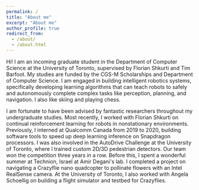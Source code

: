 ```yaml
---
permalink: /
title: "About me"
excerpt: "About me"
author_profile: true
redirect_from: 
  - /about/
  - /about.html
---
```


Hi! I am an incoming graduate student in the Department of Computer Science at the University of Toronto, supervised by Florian Shkurti and Tim Barfoot. My studies are funded by the CGS-M Scholarships and Department of Computer Science. I am engaged in building intelligent robotics systems, specifically developing learning algorithms that can teach robots to safely and autonomously complete complex tasks like perception, planning, and navigation. I also like skiing and playing chess.   

I am fortunate to have been advised by fantastic researchers throughout my undergraduate studies. Most recently, I worked with Florian Shkurti on continual reinforcement learning for robots in nonstationary environments. Previously, I interned at Qualcomm Canada from 2019 to 2020, building software tools to speed up deep learning inference on Snapdragon processors. I was also involved in the AutoDrive Challenge at the University of Toronto, where I trained custom 2D/3D pedestrian detectors. Our team won the competition three years in a row. Before this, I spent a wonderful summer at Technion, Israel at Amir Degani's lab. I completed a project on navigating a Crazyflie nano quadcopter to pollinate flowers with an Intel RealSense camera. At the University of Toronto, I also worked with Angela Schoellig on building a flight simulator and testbed for Crazyflies. 

